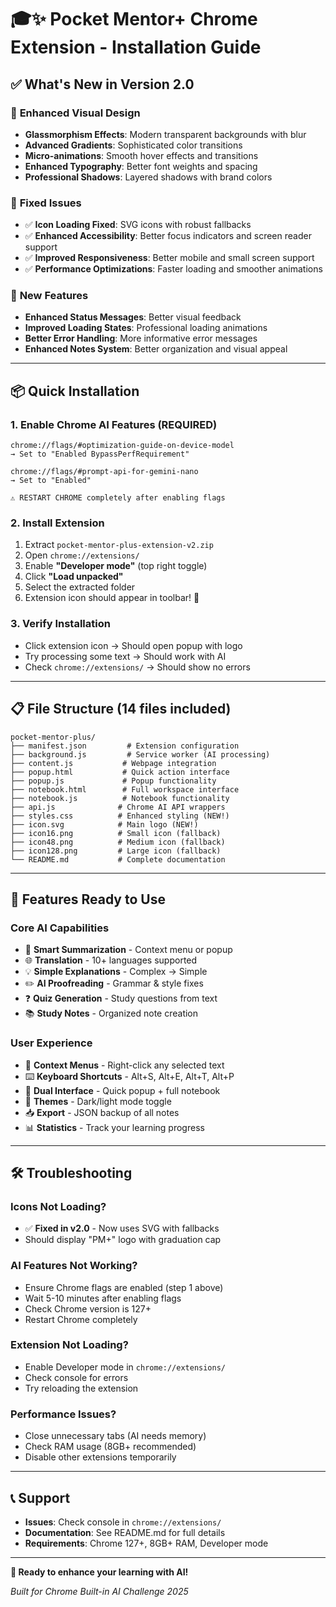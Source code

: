 # 🎓✨ Pocket Mentor+ Chrome Extension - Installation Guide

## ✅ **What's New in Version 2.0**

### 🎨 **Enhanced Visual Design**
- **Glassmorphism Effects**: Modern transparent backgrounds with blur
- **Advanced Gradients**: Sophisticated color transitions
- **Micro-animations**: Smooth hover effects and transitions
- **Enhanced Typography**: Better font weights and spacing
- **Professional Shadows**: Layered shadows with brand colors

### 🔧 **Fixed Issues**
- ✅ **Icon Loading Fixed**: SVG icons with robust fallbacks
- ✅ **Enhanced Accessibility**: Better focus indicators and screen reader support
- ✅ **Improved Responsiveness**: Better mobile and small screen support
- ✅ **Performance Optimizations**: Faster loading and smoother animations

### 🚀 **New Features**
- **Enhanced Status Messages**: Better visual feedback
- **Improved Loading States**: Professional loading animations
- **Better Error Handling**: More informative error messages
- **Enhanced Notes System**: Better organization and visual appeal

---

## 📦 **Quick Installation**

### 1. **Enable Chrome AI Features** (REQUIRED)
```
chrome://flags/#optimization-guide-on-device-model
→ Set to "Enabled BypassPerfRequirement"

chrome://flags/#prompt-api-for-gemini-nano  
→ Set to "Enabled"

⚠️ RESTART CHROME completely after enabling flags
```

### 2. **Install Extension**
1. Extract `pocket-mentor-plus-extension-v2.zip`
2. Open `chrome://extensions/`
3. Enable **"Developer mode"** (top right toggle)
4. Click **"Load unpacked"**
5. Select the extracted folder
6. Extension icon should appear in toolbar! 🎉

### 3. **Verify Installation**
- Click extension icon → Should open popup with logo
- Try processing some text → Should work with AI
- Check `chrome://extensions/` → Should show no errors

---

## 📋 **File Structure** (14 files included)

```
pocket-mentor-plus/
├── manifest.json         # Extension configuration
├── background.js         # Service worker (AI processing)
├── content.js           # Webpage integration
├── popup.html           # Quick action interface
├── popup.js             # Popup functionality
├── notebook.html        # Full workspace interface
├── notebook.js          # Notebook functionality  
├── api.js              # Chrome AI API wrappers
├── styles.css          # Enhanced styling (NEW!)
├── icon.svg            # Main logo (NEW!)
├── icon16.png          # Small icon (fallback)
├── icon48.png          # Medium icon (fallback)
├── icon128.png         # Large icon (fallback)
└── README.md           # Complete documentation
```

---

## 🎯 **Features Ready to Use**

### **Core AI Capabilities**
- 📝 **Smart Summarization** - Context menu or popup
- 🌐 **Translation** - 10+ languages supported  
- 💡 **Simple Explanations** - Complex → Simple
- ✏️ **AI Proofreading** - Grammar & style fixes
- ❓ **Quiz Generation** - Study questions from text
- 📚 **Study Notes** - Organized note creation

### **User Experience**
- 🎯 **Context Menus** - Right-click any selected text
- ⌨️ **Keyboard Shortcuts** - Alt+S, Alt+E, Alt+T, Alt+P
- 📱 **Dual Interface** - Quick popup + full notebook
- 🌙 **Themes** - Dark/light mode toggle
- 📥 **Export** - JSON backup of all notes
- 📊 **Statistics** - Track your learning progress

---

## 🛠️ **Troubleshooting**

### **Icons Not Loading?**
- ✅ **Fixed in v2.0** - Now uses SVG with fallbacks
- Should display "PM+" logo with graduation cap

### **AI Features Not Working?**
- Ensure Chrome flags are enabled (step 1 above)
- Wait 5-10 minutes after enabling flags
- Check Chrome version is 127+
- Restart Chrome completely

### **Extension Not Loading?**
- Enable Developer mode in `chrome://extensions/`
- Check console for errors
- Try reloading the extension

### **Performance Issues?**
- Close unnecessary tabs (AI needs memory)
- Check RAM usage (8GB+ recommended)
- Disable other extensions temporarily

---

## 📞 **Support**

- **Issues**: Check console in `chrome://extensions/`
- **Documentation**: See README.md for full details
- **Requirements**: Chrome 127+, 8GB+ RAM, Developer mode

---

**🎉 Ready to enhance your learning with AI!**

*Built for Chrome Built-in AI Challenge 2025*